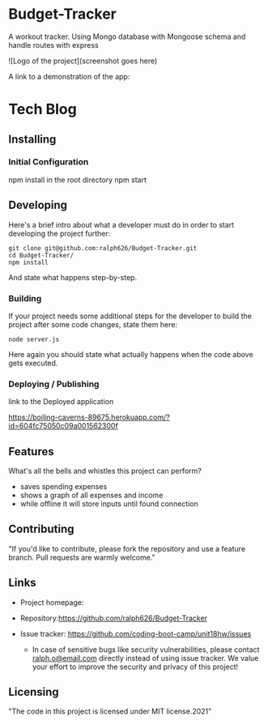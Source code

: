 # Budget-Tracker

A workout tracker. Using Mongo database with Mongoose schema and handle routes with express

![Logo of the project](screenshot goes here)

A link to a demonstration of the app: <!-- video link goes here -->

# Tech Blog

<!-- a small description of the app -->

## Installing

### Initial Configuration

npm install in the root directory
npm start

## Developing

Here's a brief intro about what a developer must do in order to start developing
the project further:

```shell
git clone git@github.com:ralph626/Budget-Tracker.git
cd Budget-Tracker/
npm install
```

And state what happens step-by-step.

### Building

If your project needs some additional steps for the developer to build the
project after some code changes, state them here:

```shell
node server.js
```

Here again you should state what actually happens when the code above gets
executed.

### Deploying / Publishing

link to the Deployed application

<!-- URL of Heroku  -->

https://boiling-caverns-89675.herokuapp.com/?id=604fc75050c09a001562300f

## Features

What's all the bells and whistles this project can perform?

- saves spending expenses
- shows a graph of all expenses and income
- while offline it will store inputs until found connection

## Contributing

"If you'd like to contribute, please fork the repository and use a feature
branch. Pull requests are warmly welcome."

## Links

<!-- link to heroku deployed app -->

- Project homepage:

- Repository:https://github.com/ralph626/Budget-Tracker
- Issue tracker: https://github.com/coding-boot-camp/unit18hw/issues
  - In case of sensitive bugs like security vulnerabilities, please contact
    ralph.o@email.com directly instead of using issue tracker. We value your effort
    to improve the security and privacy of this project!

## Licensing

"The code in this project is licensed under MIT license.2021"
